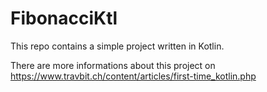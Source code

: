# FibonacciKtl
This repo contains a simple project written in Kotlin.

There are more informations about this project on https://www.travbit.ch/content/articles/first-time_kotlin.php
